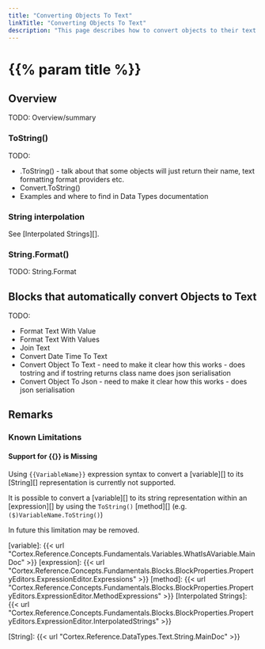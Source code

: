 ```yaml
---
title: "Converting Objects To Text"
linkTitle: "Converting Objects To Text"
description: "This page describes how to convert objects to their text representation."
---
```


# {{% param title %}}

## Overview

TODO: Overview/summary

### ToString()

TODO:

- .ToString() - talk about that some objects will just return their name, text formatting format providers etc.
- Convert.ToString()
- Examples and where to find in Data Types documentation

### String interpolation

See [Interpolated Strings][].

### String.Format()

TODO: String.Format

## Blocks that automatically convert Objects to Text

TODO:

- Format Text With Value
- Format Text With Values
- Join Text
- Convert Date Time To Text
- Convert Object To Text - need to make it clear how this works - does tostring and if tostring returns class name does json serialisation
- Convert Object To Json - need to make it clear how this works - does json serialisation

## Remarks

### Known Limitations

#### Support for {{}} is Missing

Using `{{VariableName}}` expression syntax to convert a [variable][] to its [String][] representation is currently not supported.

It is possible to convert a [variable][] to its string representation within an [expression][] by using the `ToString()` [method][] (e.g. `($)VariableName.ToString()`)

In future this limitation may be removed.

[variable]: {{< url "Cortex.Reference.Concepts.Fundamentals.Variables.WhatIsAVariable.MainDoc" >}}
[expression]: {{< url "Cortex.Reference.Concepts.Fundamentals.Blocks.BlockProperties.PropertyEditors.ExpressionEditor.Expressions" >}}
[method]: {{< url "Cortex.Reference.Concepts.Fundamentals.Blocks.BlockProperties.PropertyEditors.ExpressionEditor.MethodExpressions" >}}
[Interpolated Strings]: {{< url "Cortex.Reference.Concepts.Fundamentals.Blocks.BlockProperties.PropertyEditors.ExpressionEditor.InterpolatedStrings" >}}

[String]: {{< url "Cortex.Reference.DataTypes.Text.String.MainDoc" >}}
